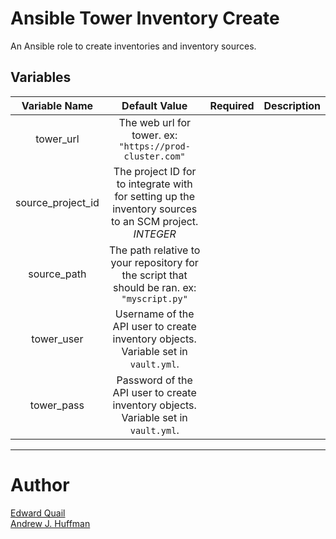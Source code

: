 # Ansible Tower Inventory Create
An Ansible role to create inventories and inventory sources.


## Variables
| Variable Name | Default Value | Required | Description |
|:---:|:---:|:---:|:---:|
|tower_url| The web url for tower. ex: `"https://prod-cluster.com"`|
|source_project_id| The project ID for to integrate with for setting up the inventory sources to an SCM project. _INTEGER_|
|source_path| The path relative to your repository for the script that should be ran. ex: `"myscript.py"`|
|tower_user| Username of the API user to create inventory objects. Variable set in `vault.yml`.|
|tower_pass| Password of the API user to create inventory objects. Variable set in `vault.yml`.|

---
# Author
[Edward Quail](mailto:equail@redhat.com)  
[Andrew J. Huffman](mailto:ahuffman@redhat.com)

